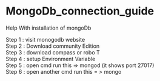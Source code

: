 # MongoDb_connection_guide
Help With installation of mongoDb 

Step 1 : visit monogodb website 
<br>
Step 2 : Download community Edition <br>
Step 3 : download compass or robo T <br>
Step 4 : setup Environment Variable <br>
Step 5 : open cmd run  this => mongod (it shows port 27017) <br>
Step 6 : open another cmd run this = > mongo <br>
